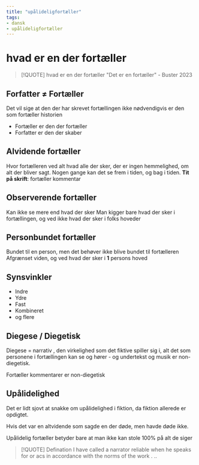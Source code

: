 ```yaml
---
title: "upålideligfortæller"
tags: 
- dansk
- upålideligfortæller
---
```

# hvad er en der fortæller

> [!QUOTE] hvad er en der fortæller
> "Det er en fortæller" - Buster 2023

## Forfatter $\ne$ Fortæller
Det vil sige at den der har skrevet fortællingen ikke nødvendigvis er den som fortæller historien
- Fortæller er den der fortæller
- Forfatter er den der skaber
## Alvidende fortæller
Hvor fortælleren ved alt hvad alle der sker, der er ingen hemmelighed, om alt der bliver sagt.
Nogen gange kan det se frem i tiden, og bag i tiden. 
**Tit på skrift**: fortæller kommentar

## Observerende fortæller
Kan ikke se mere end hvad der sker
Man kigger bare hvad der sker i fortællingen, og ved ikke hvad der sker i folks hoveder

## Personbundet fortæller
Bundet til en person, men det behøver ikke blive bundet til fortælleren
Afgrænset viden, og ved hvad der sker i **1** persons hoved

## Synsvinkler
- Indre
- Ydre
- Fast
- Kombineret
- og flere

## Diegese / Diegetisk
Diegese = narrativ , den virkelighed som det fiktive spiller sig i, alt det som personene i fortællingen kan se og hører - og undertekst og musik er non-diegetisk.

Fortæller kommentarer er non-diegetisk

## Upålidelighed
Det er lidt sjovt at snakke om upålidelighed i fiktion, da fiktion allerede er opdigtet.

Hvis det var en altvidende som sagde en der døde, men havde døde ikke.

Upålidelig fortæller betyder bare at man ikke kan stole 100% på alt de siger

> [!QUOTE] Defination
> I have called a narrator reliable when he speaks for or acs in accordance with the norms of the work . ..
